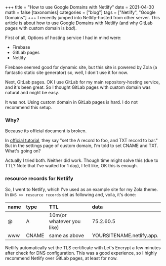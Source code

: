 +++
title = "How to use Google Domains with Netlify"
date = 2021-04-30
math = false
[taxonomies]
categories = ["blog"]
tags = ["Netlify", "Google Domains"]
+++
I recently jumped into Netlify-hosted from other server. This article is about how to use Google Domains with Netlify (and why GitLab pages with custom domain is *bad*).

First of all, Options of hosting service I had in mind were:

- Firebase
- GitLab pages
- Netlify

Firebase seemed good for dynamic site, but this site is powered by Zola (a fantastic static site generator) so, well, I don't use it for now.

Next, GitLab pages. OK I use GitLab for my main repository-hosting service, and it's been great. So I thought GitLab pages with custom domain was natural and might be easy.

It was not. Using custom domain in GitLab pages is hard. I do not recommend this setup.

### Why?
Because its official document is broken.

In [official tutorial](https://docs.gitlab.com/ee/user/project/pages/custom_domains_ssl_tls_certification/), they say "set the A record to foo, and TXT record to bar." But in the settings page of custom domain, I'm told to set CNAME and TXT. What's going on?

Actually I tried both. Neither did work. Though time might solve this (due to TTL? Note that I've waited for 1 day), I felt like, OK this is enough.

### resource records for Netlify
So, I went to Netlify, which I've used as an example site for my Zola theme. In `DNS >> resource records` set as following and, voila, it's done:

name | type | TTL | data
:-- | :-- | :-- | :--
@ | A | 10m(or whatever you like) | 75.2.60.5
www | CNAME | same as above | YOURSITENAME.netlify.app.

Netlify automatically set the TLS certificate with Let's Encrypt a few minutes after check for DNS configuration. This was a good experience, so I highly recommend Netlify over GitLab pages, at least for now.